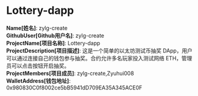 # Lottery-dapp

**Name[姓名]**: zylg-create  
**GithubUser[Github用户名]**: zylg-create  
**ProjectName[项目名称]**: Lottery-dapp  
**ProjectDescription[项目描述]**: 这是一个简单的以太坊测试币抽奖 DApp，用户可以通过连接自己的钱包参与抽奖。合约允许多名玩家投入测试网络 ETH，管理员可以点击按钮开启抽奖。  
**ProjectMembers[项目成员]**: zylg-create,Zyuhui008  
**WalletAddress[钱包地址]**: 0x980830C0f8002ce5bB5941dD709EA35A345ACE0F